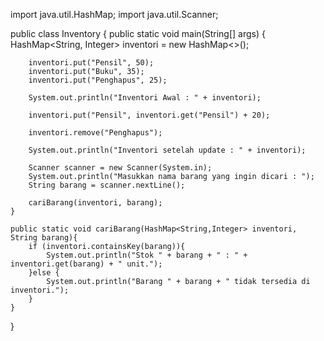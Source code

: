 import java.util.HashMap;
import java.util.Scanner;

public class Inventory {
    public static void main(String[] args) {
        HashMap<String, Integer> inventori = new HashMap<>();

        inventori.put("Pensil", 50);
        inventori.put("Buku", 35);
        inventori.put("Penghapus", 25);

        System.out.println("Inventori Awal : " + inventori);

        inventori.put("Pensil", inventori.get("Pensil") + 20);

        inventori.remove("Penghapus");

        System.out.println("Inventori setelah update : " + inventori);

        Scanner scanner = new Scanner(System.in);
        System.out.println("Masukkan nama barang yang ingin dicari : ");
        String barang = scanner.nextLine();

        cariBarang(inventori, barang);
    }

    public static void cariBarang(HashMap<String,Integer> inventori, String barang){
        if (inventori.containsKey(barang)){
            System.out.println("Stok " + barang + " : " + inventori.get(barang) + " unit.");
        }else {
            System.out.println("Barang " + barang + " tidak tersedia di inventori.");
        }
    }
}
